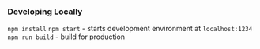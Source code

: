 ### Developing Locally
`npm install`
`npm start` - starts development environment at `localhost:1234`
`npm run build` - build for production

